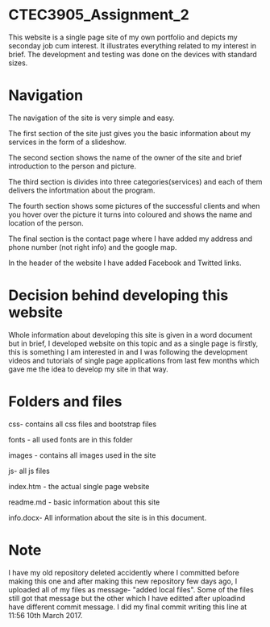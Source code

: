 # CTEC3905_Assignment_2
This website is a single page site of my own portfolio and depicts my seconday job cum interest. It illustrates everything related to my interest in brief. The development and testing was done on the devices with standard sizes.

# Navigation
The navigation of the site is very simple and easy.

The first section of the site just gives you the basic information about my services in the form of a slideshow.

The second section shows the name of the owner of the site and brief introduction to the person and picture.

The third section is divides into three categories(services) and each of them delivers the infortmation about the program.

The fourth section shows some pictures of the successful clients and when you hover over the picture it turns into coloured and shows the name and location of the person.

The final section is the contact page where I have added my address and phone number (not right info) and the google map.

In the header of the website I have added Facebook and Twitted links.

# Decision behind developing this website
Whole information about developing this site is given in a word document but in brief, I developed website on this topic and as a single page is firstly, this is something I am interested in and I was following the development videos and tutorials of single page applications from last few months which gave me the idea to develop my site in that way.

# Folders and files

css- contains all css files and bootstrap files

fonts - all used fonts are in this folder

images - contains all images used in the site

js- all js files

index.htm - the actual single page website

readme.md - basic information about this site

info.docx- All information about the site is in this document.

# Note
I have my old repository deleted accidently where I committed before making this one and after making this new repository few days ago, I uploaded all of my files as message- "added local files". Some of the files still got that message but the other which I have editted after uploadind have different commit message. I did my final commit writing this line at 11:56 10th March 2017.